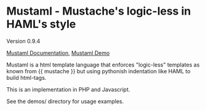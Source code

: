 Mustaml - Mustache's logic-less in HAML's style
===============================================

Version 0.9.4

[Mustaml Documentation](http://bernhardhaeussner.de/odd/mustaml "Mustaml"), [Mustaml Demo](http://bernhardhaeussner.de/odd/mustaml/demo.html "Mustaml Live JS Demo")

Mustaml is a html template language that enforces "logic-less" templates as known from {{ mustache }} but using pythonish indentation like HAML to build html-tags. 

This is an implementation in PHP and Javascript. 

See the demos/ directory for usage examples. 
